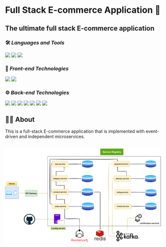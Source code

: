 # Full Stack E-commerce Application 🛒
## The ultimate full stack E-commerce application


### 🛠 <i> Languages and Tools </i>

![](https://img.shields.io/badge/Language-Java-informational?style=flat&logo=java&logoColor=white&color=088F8F)
![](https://img.shields.io/badge/Tool-Intellij_IDEA-informational?style=flat&logo=IntelliJIDEA&logoColor=white&color=088F8F)
![](https://img.shields.io/badge/Tool-Visual_Studio_Code-informational?style=flat&logo=VisualStudioCode&logoColor=white&color=088F8F)


### 📄 <i> Front-end Technologies </i>

![](https://img.shields.io/badge/Framework-React_JS-informational?style=flat&logo=react&logoColor=white&color=informational)
![](https://img.shields.io/badge/Framework-React_Bootstrap-informational?style=flat&logo=bootstrap&logoColor=white&color=informational)


### ⚙️ <i> Back-end Technologies </i>

![](https://img.shields.io/badge/Framework-Spring_Boot-informational?style=flat&logo=SpringBoot&logoColor=white&color=2bbc8a)
![](https://img.shields.io/badge/Framework-Spring_Security-informational?style=flat&logo=SpringSecurity&logoColor=white&color=2bbc8a)
![](https://img.shields.io/badge/Framework-Spring_Cloud-informational?style=flat&logo=Cloudflare&logoColor=white&color=2bbc8a)
![](https://img.shields.io/badge/Database-MySQL-informational?style=flat&logo=mySQL&logoColor=white&color=2bbc8a)
![](https://img.shields.io/badge/Database-MongoDB-informational?style=flat&logo=MongoDB&logoColor=white&color=2bbc8a)
![](https://img.shields.io/badge/Messaging-Apache_Kafka-informational?style=flat&logo=ApacheKafka&logoColor=white&color=2bbc8a)
![](https://img.shields.io/badge/Documentation-Swagger-informational?style=flat&logo=swagger&logoColor=white&color=2bbc8a)

## 🧑‍💻 About

This is a full-stack E-commerce application that is implemented with event-driven and independent microservices.

<br />

<img src="https://github.com/rohit1039/ultimate-full-stack-E-commerce-app/blob/main/full-stack-e-commerce-diagram.png"  alt=""/>

